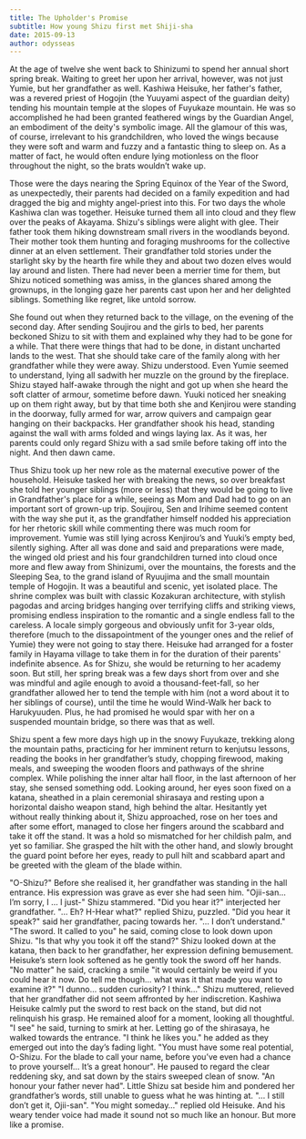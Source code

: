 ```yaml
---
title: The Upholder's Promise
subtitle: How young Shizu first met Shiji-sha
date: 2015-09-13
author: odysseas
---
```


At the age of twelve she went back to Shinizumi to spend her annual short spring break. Waiting to greet her upon her arrival, however, was not just Yumie, but her grandfather as well. 
Kashiwa Heisuke, her father's father, was a revered priest of Hogojin (the Yuuyami aspect of the guardian deity) tending his mountain temple at the slopes of Fuyukaze mountain. He was so accomplished he had been granted feathered wings by the Guardian Angel, an embodiment of the deity's symbolic image. All the glamour of this was, of course, irrelevant to his grandchildren, who loved the wings because they were soft and warm and fuzzy and a fantastic thing to sleep on. As a matter of fact, he would often endure lying motionless on the floor throughout the night, so the brats wouldn’t wake up. 

Those were the days nearing the Spring Equinox of the Year of the Sword, as unexpectedly, their parents had decided on a family expedition and had dragged the big and mighty angel-priest into this.
For two days the whole Kashiwa clan was together. Heisuke turned them all into cloud and they flew over the peaks of Akayama. Shizu's siblings were alight with glee. Their father took them hiking downstream small rivers in the woodlands beyond. Their mother took them hunting and foraging mushrooms for the collective dinner at an elven settlement. Their grandfather told stories under the starlight sky by the hearth fire while they and about two dozen elves would lay around and listen.
There had never been a merrier time for them, but Shizu noticed something was amiss, in the glances shared among the grownups, in the longing gaze her parents cast upon her and her delighted siblings. Something like regret, like untold sorrow.

She found out when they returned back to the village, on the evening of the second day. After sending Soujirou and the girls to bed, her parents beckoned Shizu to sit with them and explained why they had to be gone for a while. That there were things that had to be done, in distant uncharted lands to the west. That she should take care of the family along with her grandfather while they were away.
Shizu understood. Even Yumie seemed to understand, lying all sadwith her muzzle on the ground by the fireplace. Shizu stayed half-awake through the night and got up when she heard the soft clatter of armour, sometime before dawn. Yuuki noticed her sneaking up on them right away, but by that time both she and Kenjirou were standing in the doorway, fully armed for war, arrow quivers and campaign gear hanging on their backpacks. Her grandfather shook his head, standing against the wall with arms folded and wings laying lax. As it was, her parents could only regard Shizu with a sad smile before taking off into the night. And then dawn came.

Thus Shizu took up her new role as the maternal executive power of the household. Heisuke tasked her with breaking the news, so over breakfast she told her younger siblings (more or less) that they would be going to live in Grandfather's place for a while, seeing as Mom and Dad had to go on an important sort of grown-up trip. Soujirou, Sen and Irihime seemed content with the way she put it, as the grandfather himself nodded his appreciation for her rhetoric skill while commenting there was much room for improvement. Yumie was still lying across Kenjirou’s and Yuuki’s empty bed, silently sighing.
After all was done and said and preparations were made, the winged old priest and his four grandchildren turned into cloud once more and flew away from Shinizumi, over the mountains, the forests and the Sleeping Sea, to the grand island of Ryuujima and the small mountain temple of Hogojin.
It was a beautiful and scenic, yet isolated place. The shrine complex was built with classic Kozakuran architecture, with stylish pagodas and arcing bridges hanging over terrifying cliffs and striking views, promising endless inspiration to the romantic and a single endless fall to the careless. A locale simply gorgeous and obviously unfit for 3-year olds, therefore (much to the dissapointment of the younger ones and the relief of Yumie) they were not going to stay there. Heisuke had arranged for a foster family in Hayama village to take them in for the duration of their parents' indefinite absence. As for Shizu, she would be returning to her academy soon. But still, her spring break was a few days short from over and she was mindful and agile enough to avoid a thousand-feet-fall, so her grandfather allowed her to tend the temple with him (not a word about it to her siblings of course), until the time he would Wind-Walk her back to Harukyuuden. Plus, he had promised he would spar with her on a suspended mountain bridge, so there was that as well.

Shizu spent a few more days high up in the snowy Fuyukaze, trekking along the mountain paths, practicing for her imminent return to kenjutsu lessons, reading the books in her grandfather’s study, chopping firewood, making meals, and sweeping the wooden floors and pathways of the shrine complex. While polishing the inner altar hall floor, in the last afternoon of her stay, she sensed something odd. Looking around, her eyes soon fixed on a katana, sheathed in a plain ceremonial shirasaya and resting upon a horizontal daisho weapon stand, high behind the altar. Hesitantly yet without really thinking about it, Shizu approached, rose on her toes and after some effort, managed to close her fingers around the scabbard and take it off the stand. It was a hold so mismatched for her childish palm, and yet so familiar. She grasped the hilt with the other hand, and slowly brought the guard point before her eyes, ready to pull hilt and scabbard apart and be greeted with the gleam of the blade within.

"O-Shizu?"
Before she realised it, her grandfather was standing in the hall entrance. His expression was grave as ever she had seen him.
"Ojii-san… I’m sorry, I … I just-" Shizu stammered.
"Did you hear it?" interjected her grandfather.
"… Eh? H-Hear what?" replied Shizu, puzzled.
"Did you hear it speak?" said her grandfather, pacing towards her.
"… I don’t understand."
"The sword. It called to you" he said, coming close to look down upon Shizu. "Is that why you took it off the stand?"
Shizu looked down at the katana, then back to her grandfather, her expression defining bemusement. Heisuke’s stern look softened as he gently took the sword off her hands.
"No matter" he said, cracking a smile "it would certainly be weird if you could hear it now. Do tell me though… what was it that made you want to examine it?"
"I dunno… sudden curiosity? I think…" Shizu muttered, relieved that her grandfather did not seem affronted by her indiscretion.
Kashiwa Heisuke calmly put the sword to rest back on the stand, but did not relinquish his grasp. He remained aloof for a moment, looking all thoughtful. 
"I see" he said, turning to smirk at her. Letting go of the shirasaya, he walked towards the entrance. "I think he likes you." he added as they emerged out into the day’s fading light. "You must have some real potential, O-Shizu. For the blade to call your name, before you’ve even had a chance to prove yourself… It’s a great honour".
He paused to regard the clear reddening sky, and sat down by the stairs sweeped clean of snow. "An honour your father never had".
Little Shizu sat beside him and pondered her grandfather’s words, still unable to guess what he was hinting at. "… I still don’t get it, Ojii-san".
"You might someday…" replied old Heisuke. And his weary tender voice had made it sound not so much like an honour. But more like a promise.